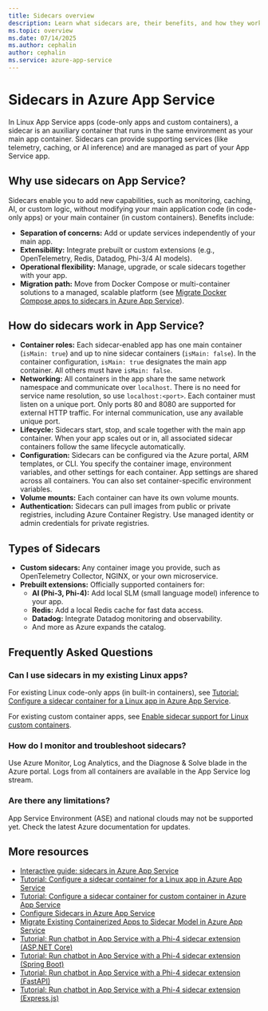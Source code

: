 ```yaml
---
title: Sidecars overview
description: Learn what sidecars are, their benefits, and how they work in Azure App Service for Linux.
ms.topic: overview
ms.date: 07/14/2025
ms.author: cephalin
author: cephalin
ms.service: azure-app-service
---
```


# Sidecars in Azure App Service

In Linux App Service apps (code-only apps and custom containers), a sidecar is an auxiliary container that runs in the same environment as your main app container. Sidecars can provide supporting services (like telemetry, caching, or AI inference) and are managed as part of your App Service app.

## Why use sidecars on App Service?

Sidecars enable you to add new capabilities, such as monitoring, caching, AI, or custom logic, without modifying your main application code (in code-only apps) or your main container (in custom containers). Benefits include:

- **Separation of concerns:** Add or update services independently of your main app.
- **Extensibility:** Integrate prebuilt or custom extensions (e.g., OpenTelemetry, Redis, Datadog, Phi-3/4 AI models).
- **Operational flexibility:** Manage, upgrade, or scale sidecars together with your app.
- **Migration path:** Move from Docker Compose or multi-container solutions to a managed, scalable platform (see [Migrate Docker Compose apps to sidecars in Azure App Service](migrate-sidecar-multi-container-apps.md)).

## How do sidecars work in App Service?

- **Container roles:** Each sidecar-enabled app has one main container (`isMain: true`) and up to nine sidecar containers (`isMain: false`). In the container configuration, `isMain: true` designates the main app container. All others must have `isMain: false`.
- **Networking:** All containers in the app share the same network namespace and communicate over `localhost`. There is no need for service name resolution, so use `localhost:<port>`. Each container must listen on a unique port. Only ports 80 and 8080 are supported for external HTTP traffic. For internal communication, use any available unique port.
- **Lifecycle:** Sidecars start, stop, and scale together with the main app container. When your app scales out or in, all associated sidecar containers follow the same lifecycle automatically.
- **Configuration:** Sidecars can be configured via the Azure portal, ARM templates, or CLI. You specify the container image, environment variables, and other settings for each container. App settings are shared across all containers. You can also set container-specific environment variables.
- **Volume mounts:** Each container can have its own volume mounts.
- **Authentication:** Sidecars can pull images from public or private registries, including Azure Container Registry. Use managed identity or admin credentials for private registries.

## Types of Sidecars

- **Custom sidecars:** Any container image you provide, such as OpenTelemetry Collector, NGINX, or your own microservice.
- **Prebuilt extensions:** Officially supported containers for:
  - **AI (Phi-3, Phi-4):** Add local SLM (small language model) inference to your app.
  - **Redis:** Add a local Redis cache for fast data access.
  - **Datadog:** Integrate Datadog monitoring and observability.
  - And more as Azure expands the catalog.

## Frequently Asked Questions

### Can I use sidecars in my existing Linux apps?

For existing Linux code-only apps (in built-in containers), see [Tutorial: Configure a sidecar container for a Linux app in Azure App Service](tutorial-sidecar.md).

For existing custom container apps, see [Enable sidecar support for Linux custom containers](configure-sidecar.md#enable-sidecar-support-for-linux-custom-containers).

### How do I monitor and troubleshoot sidecars?
Use Azure Monitor, Log Analytics, and the Diagnose & Solve blade in the Azure portal. Logs from all containers are available in the App Service log stream.

### Are there any limitations?
App Service Environment (ASE) and national clouds may not be supported yet. Check the latest Azure documentation for updates.

## More resources

- [Interactive guide: sidecars in Azure App Service](https://mslabs.cloudguides.com/guides/Modernize%20existing%20web%20apps%20with%20new%20capabilities%20using%20Sidecar%20patterns)
- [Tutorial: Configure a sidecar container for a Linux app in Azure App Service](tutorial-sidecar.md)
- [Tutorial: Configure a sidecar container for custom container in Azure App Service](tutorial-custom-container-sidecar.md)
- [Configure Sidecars in Azure App Service](configure-sidecar.md)
- [Migrate Existing Containerized Apps to Sidecar Model in Azure App Service](migrate-sidecar-multi-container-apps.md)
- [Tutorial: Run chatbot in App Service with a Phi-4 sidecar extension (ASP.NET Core)](tutorial-ai-slm-dotnet.md)
- [Tutorial: Run chatbot in App Service with a Phi-4 sidecar extension (Spring Boot)](tutorial-ai-slm-spring-boot.md)
- [Tutorial: Run chatbot in App Service with a Phi-4 sidecar extension (FastAPI)](tutorial-ai-slm-fastapi.md)
- [Tutorial: Run chatbot in App Service with a Phi-4 sidecar extension (Express.js)](tutorial-ai-slm-expressjs.md)
